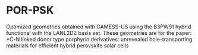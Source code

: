 # POR-PSK
Optimized geometries obtained with GAMESS-US using the B3PW91 hybrid functional with the LANL2DZ basis set.
These geometries are for the paper: 
*C-N linked donor type porphyrin derivatives: unrevealed hole-transporting materials for efficient hybrid perovskite solar cells
